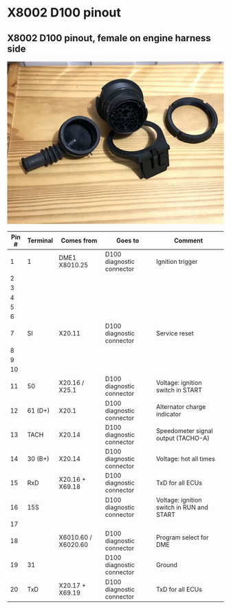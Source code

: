 # X8002 D100 pinout

## X8002 D100 pinout, female on engine harness side

![alt text][d100]

|Pin #|Terminal|Comes from|Goes to|Comment|
|-----|----|----------|-------|-------|
|1|1|DME1 X8010.25|D100 diagnostic connector|Ignition trigger|
|2|||||
|3|||||
|4|||||
|5|||||
|6|||||
|7|SI|X20.11|D100 diagnostic connector|Service reset|
|8|||||
|9|||||
|10|||||
|11|50|X20.16 / X25.1|D100 diagnostic connector|Voltage: ignition switch in START|
|12|61 (D+)|X20.1|D100 diagnostic connector|Alternator charge indicator|
|13|TACH|X20.14|D100 diagnostic connector|Speedometer signal output (TACHO-A)|
|14|30 (B+)|X20.14|D100 diagnostic connector|Voltage: hot all times|
|15|RxD|X20.16 + X69.18|D100 diagnostic connector|TxD for all ECUs|
|16|15S||D100 diagnostic connector|Voltage: ignition switch in RUN and START|
|17|||||
|18||X6010.60 / X6020.60|D100 diagnostic connector|Program select for DME|
|19|31||D100 diagnostic connector|Ground|
|20|TxD|X20.17 + X69.19|D100 diagnostic connector|TxD for all ECUs|


[d100]: ./pictures/d100.jpg "Diagnostic connector"